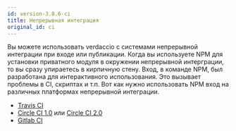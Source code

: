 ```yaml
---
id: version-3.8.6-ci
title: Непрерывная интеграция
original_id: ci
---
```

Вы можете использовать verdaccio с системами непрерывной интеграции при входе или публикации. Когда вы используете NPM для установки приватного модуля в окружении непрерывной интерграции, то вы сразу упираетесь в кирпичную стену. Вход, в команде NPM, был разработана для интерактивного использования. Это вызывает проблемы в CI, скриптах и т.п. Вот как нужно использовать NPM вход на различных платформах непрерывной интеграции.

- [Travis CI](https://remysharp.com/2015/10/26/using-travis-with-private-npm-deps)
- [Circle CI 1.0](https://circleci.com/docs/1.0/npm-login/) или [Circle CI 2.0](https://circleci.com/docs/2.0/deployment-integrations/#npm)
- [Gitlab CI](https://www.exclamationlabs.com/blog/continuous-deployment-to-npm-using-gitlab-ci/)